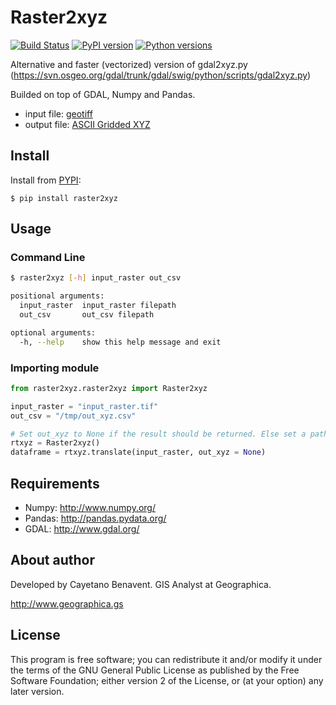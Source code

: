 # Raster2xyz

[![Build Status](https://travis-ci.org/cayetanobv/raster2xyz.svg?branch=master)](https://travis-ci.org/cayetanobv/raster2xyz)
[![PyPI version](https://badge.fury.io/py/raster2xyz.svg)](https://badge.fury.io/py/raster2xyz)
[![Python versions](https://img.shields.io/pypi/pyversions/raster2xyz.svg?maxAge=2592000)](https://pypi.python.org/pypi/raster2xyz)

Alternative and faster (vectorized) version of gdal2xyz.py (https://svn.osgeo.org/gdal/trunk/gdal/swig/python/scripts/gdal2xyz.py)

Builded on top of GDAL, Numpy and Pandas.

- input file: [geotiff](https://en.wikipedia.org/wiki/GeoTIFF)
- output file: [ASCII Gridded XYZ](http://www.gdal.org/frmt_xyz.html)

## Install
Install from [PYPI](https://pypi.python.org/pypi/raster2xyz):
```
$ pip install raster2xyz
```

## Usage
### Command Line
```bash
$ raster2xyz [-h] input_raster out_csv

positional arguments:
  input_raster  input_raster filepath
  out_csv       out_csv filepath

optional arguments:
  -h, --help    show this help message and exit
```
### Importing module
```python
from raster2xyz.raster2xyz import Raster2xyz

input_raster = "input_raster.tif"
out_csv = "/tmp/out_xyz.csv"

# Set out_xyz to None if the result should be returned. Else set a path.
rtxyz = Raster2xyz()
dataframe = rtxyz.translate(input_raster, out_xyz = None)
```
## Requirements
- Numpy: http://www.numpy.org/
- Pandas: http://pandas.pydata.org/
- GDAL: http://www.gdal.org/


## About author
Developed by Cayetano Benavent.
GIS Analyst at Geographica.

http://www.geographica.gs


## License
This program is free software; you can redistribute it and/or modify
it under the terms of the GNU General Public License as published by
the Free Software Foundation; either version 2 of the License, or
(at your option) any later version.
